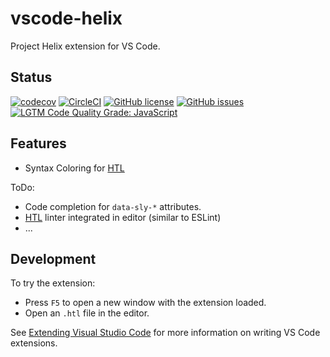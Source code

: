 # vscode-helix

Project Helix extension for VS Code.

## Status
[![codecov](https://img.shields.io/codecov/c/github/adobe/vscode-helix.svg)](https://codecov.io/gh/adobe/vscode-helix)
[![CircleCI](https://img.shields.io/circleci/project/github/adobe/vscode-helix.svg)](https://circleci.com/gh/adobe/vscode-helix)
[![GitHub license](https://img.shields.io/github/license/adobe/vscode-helix.svg)](https://github.com/adobe/vscode-helix/blob/master/LICENSE.txt)
[![GitHub issues](https://img.shields.io/github/issues/adobe/vscode-helix.svg)](https://github.com/adobe/vscode-helix/issues)
[![LGTM Code Quality Grade: JavaScript](https://img.shields.io/lgtm/grade/javascript/g/adobe/vscode-helix.svg?logo=lgtm&logoWidth=18)](https://lgtm.com/projects/g/adobe/vscode-helix)

## Features

* Syntax Coloring for [HTL](https://github.com/adobe/htl-spec/blob/master/SPECIFICATION.md)

ToDo:

* Code completion for `data-sly-*` attributes.
* [HTL](https://github.com/adobe/htl-spec/blob/master/SPECIFICATION.md) linter integrated in editor (similar to ESLint)
* ...

## Development

To try the extension:
* Press `F5` to open a new window with the extension loaded.
* Open an `.htl` file in the editor.

See [Extending Visual Studio Code](https://code.visualstudio.com/docs/extensions/overview) for more information on writing VS Code extensions.


